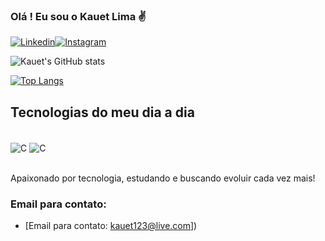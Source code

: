 ### Olá ! Eu sou o Kauet Lima ✌️

[![Linkedin](https://img.shields.io/badge/LinkedIn-0077B5?style=for-the-badge&logo=linkedin&logoColor=white)](https://www.linkedin.com/in/kauet-lima-67428923b/)[![Instagram](https://img.shields.io/badge/Instagram-E4405F?style=for-the-badge&logo=instagram&logoColor=white)](https://www.instagram.com/kauetboffo/)

![Kauet's GitHub stats](https://github-readme-stats.vercel.app/api?username=Xboffo&show_icons=true&theme=radical)

[![Top Langs](https://github-readme-stats.vercel.app/api/top-langs/?username=Xboffo&layout=compact)](https://github.com/anuraghazra/github-readme-stats)

## Tecnologias do meu dia a dia 

<div style = "display: inline_block"><br/>
 <img align = "center" alt = "C" src = "https://img.shields.io/badge/C-00599C?style=for-the-badge&logo=c&logoColor=white" />
 <img align = "center" alt = "C" src = "https://img.shields.io/badge/C%23-239120?style=for-the-badge&logo=c-sharp&logoColor=white" />
 </div><br/>

 Apaixonado por tecnologia, estudando e buscando evoluir cada vez mais!

 ### Email para contato:
 - [Email para contato: kauet123@live.com])<br/>
